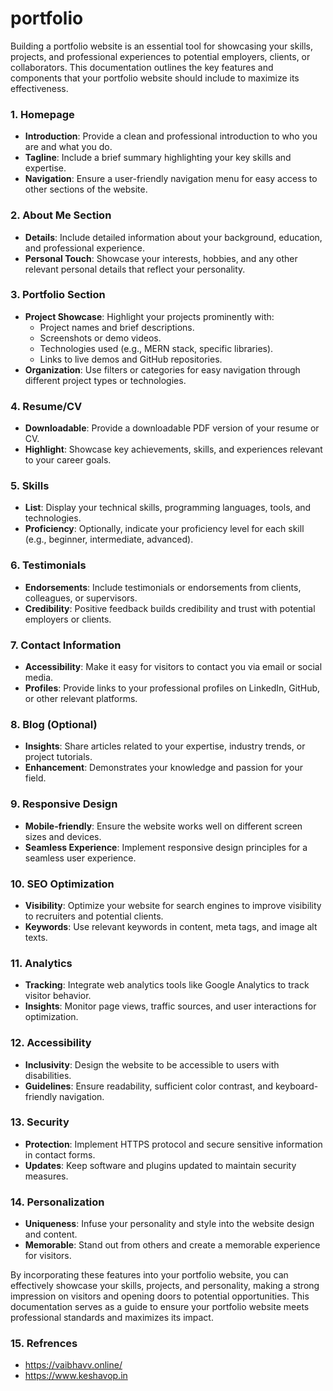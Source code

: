 # portfolio

Building a portfolio website is an essential tool for showcasing your skills, projects, and professional experiences to potential employers, clients, or collaborators. This documentation outlines the key features and components that your portfolio website should include to maximize its effectiveness.

### 1. Homepage

- **Introduction**: Provide a clean and professional introduction to who you are and what you do.
- **Tagline**: Include a brief summary highlighting your key skills and expertise.
- **Navigation**: Ensure a user-friendly navigation menu for easy access to other sections of the website.

### 2. About Me Section

- **Details**: Include detailed information about your background, education, and professional experience.
- **Personal Touch**: Showcase your interests, hobbies, and any other relevant personal details that reflect your personality.

### 3. Portfolio Section

- **Project Showcase**: Highlight your projects prominently with:
  - Project names and brief descriptions.
  - Screenshots or demo videos.
  - Technologies used (e.g., MERN stack, specific libraries).
  - Links to live demos and GitHub repositories.
- **Organization**: Use filters or categories for easy navigation through different project types or technologies.

### 4. Resume/CV

- **Downloadable**: Provide a downloadable PDF version of your resume or CV.
- **Highlight**: Showcase key achievements, skills, and experiences relevant to your career goals.

### 5. Skills

- **List**: Display your technical skills, programming languages, tools, and technologies.
- **Proficiency**: Optionally, indicate your proficiency level for each skill (e.g., beginner, intermediate, advanced).

### 6. Testimonials

- **Endorsements**: Include testimonials or endorsements from clients, colleagues, or supervisors.
- **Credibility**: Positive feedback builds credibility and trust with potential employers or clients.

### 7. Contact Information

- **Accessibility**: Make it easy for visitors to contact you via email or social media.
- **Profiles**: Provide links to your professional profiles on LinkedIn, GitHub, or other relevant platforms.

### 8. Blog (Optional)

- **Insights**: Share articles related to your expertise, industry trends, or project tutorials.
- **Enhancement**: Demonstrates your knowledge and passion for your field.

### 9. Responsive Design

- **Mobile-friendly**: Ensure the website works well on different screen sizes and devices.
- **Seamless Experience**: Implement responsive design principles for a seamless user experience.

### 10. SEO Optimization

- **Visibility**: Optimize your website for search engines to improve visibility to recruiters and potential clients.
- **Keywords**: Use relevant keywords in content, meta tags, and image alt texts.

### 11. Analytics

- **Tracking**: Integrate web analytics tools like Google Analytics to track visitor behavior.
- **Insights**: Monitor page views, traffic sources, and user interactions for optimization.

### 12. Accessibility

- **Inclusivity**: Design the website to be accessible to users with disabilities.
- **Guidelines**: Ensure readability, sufficient color contrast, and keyboard-friendly navigation.

### 13. Security

- **Protection**: Implement HTTPS protocol and secure sensitive information in contact forms.
- **Updates**: Keep software and plugins updated to maintain security measures.

### 14. Personalization

- **Uniqueness**: Infuse your personality and style into the website design and content.
- **Memorable**: Stand out from others and create a memorable experience for visitors.

By incorporating these features into your portfolio website, you can effectively showcase your skills, projects, and personality, making a strong impression on visitors and opening doors to potential opportunities. This documentation serves as a guide to ensure your portfolio website meets professional standards and maximizes its impact.

### 15. Refrences

- https://vaibhavv.online/
- https://www.keshavop.in
